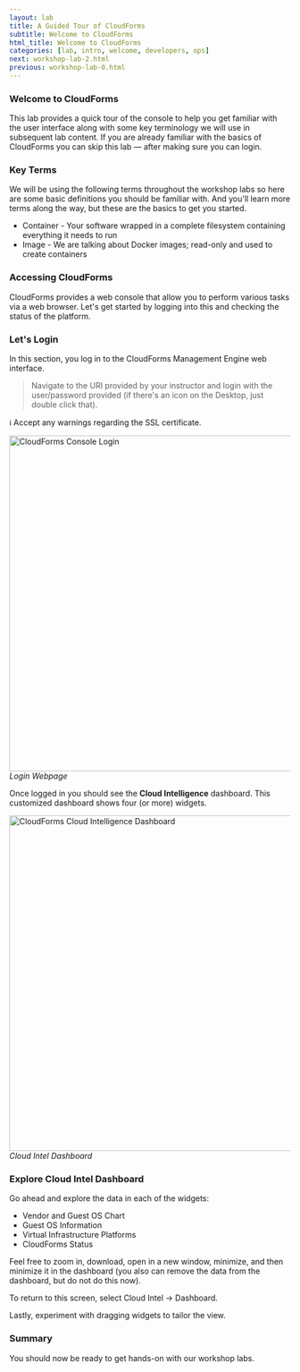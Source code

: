 ```yaml
---
layout: lab
title: A Guided Tour of CloudForms
subtitle: Welcome to CloudForms
html_title: Welcome to CloudForms
categories: [lab, intro, welcome, developers, ops]
next: workshop-lab-2.html
previous: workshop-lab-0.html
---
```


### Welcome to CloudForms
This lab provides a quick tour of the console to help you get familiar with the user interface along with some key terminology we will use in subsequent lab content.  If you are already familiar with the basics of CloudForms you can skip this lab — after making sure you can login.

### Key Terms
We will be using the following terms throughout the workshop labs so here are some basic definitions you should be familiar with.  And you'll learn more terms along the way, but these are the basics to get you started.

* Container - Your software wrapped in a complete filesystem containing everything it needs to run
* Image - We are talking about Docker images; read-only and used to create containers

### Accessing CloudForms
CloudForms provides a web console that allow you to perform various tasks via a web browser. Let's get started by logging into this and checking the status of the platform.

### Let's Login

In this section, you log in to the CloudForms Management Engine web interface.

> Navigate to the URI provided by your instructor and login with the user/password provided (if there's an icon on the Desktop, just double click that).

<!-- ### Credentials

| User | Password | Description |
| ------ | ------------ | ----------- |
| admin | smartvm | CloudForms Management Console |
| clouduser | Redhat1! |  CloudForms Management Console |
| cloudops | Redhat1! |  CloudForms Management Console | -->

:information_source: Accept any warnings regarding the SSL certificate.

<img alt="CloudForms Console Login" src="{{ site.baseurl }}/www-default/screenshots/cfme-login.png" width="600"/><br/>
*Login Webpage*

Once logged in you should see the **Cloud Intelligence** dashboard. This customized dashboard shows four (or more) widgets.

<img alt="CloudForms Cloud Intelligence Dashboard" src="{{ site.baseurl }}/www-default/screenshots/cfme-dashboard-cloud-intel.png" width="600"/><br/>
*Cloud Intel Dashboard*

### Explore Cloud Intel Dashboard

Go ahead and explore the data in each of the widgets:
- Vendor and Guest OS Chart
- Guest OS Information
- Virtual Infrastructure Platforms
- CloudForms Status

Feel free to zoom in, download, open in a new window, minimize, and then minimize it in the dashboard (you also can remove the data from the dashboard, but do not do this now).

To return to this screen, select Cloud Intel → Dashboard.

Lastly, experiment with dragging widgets to tailor the view.

### Summary
You should now be ready to get hands-on with our workshop labs.
